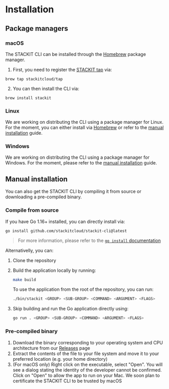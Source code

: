 # Installation

## Package managers

### macOS

The STACKIT CLI can be installed through the [Homebrew](https://brew.sh/) package manager.

1. First, you need to register the [STACKIT tap](https://github.com/stackitcloud/homebrew-tap) via:

```shell
brew tap stackitcloud/tap
```

2. You can then install the CLI via:

```shell
brew install stackit
```

### Linux

We are working on distributing the CLI using a package manager for Linux. For the moment, you can either install via [Homebrew](https://brew.sh/) or refer to the [manual installation](#manual-installation) guide.

### Windows

We are working on distributing the CLI using a package manager for Windows. For the moment, please refer to the [manual installation](#manual-installation) guide.

## Manual installation

You can also get the STACKIT CLI by compiling it from source or downloading a pre-compiled binary.

### Compile from source

If you have Go 1.16+ installed, you can directly install via:

```shell
go install github.com/stackitcloud/stackit-cli@latest
```

> For more information, please refer to the [`go install` documentation](https://go.dev/ref/mod#go-install)

Alternativelly, you can:

1. Clone the repository
2. Build the application locally by running:

   ```bash
   make build
   ```

   To use the application from the root of the repository, you can run:

   ```bash
   ./bin/stackit <GROUP> <SUB-GROUP> <COMMAND> <ARGUMENT> <FLAGS>
   ```

3. Skip building and run the Go application directly using:

   ```bash
   go run . <GROUP> <SUB-GROUP> <COMMAND> <ARGUMENT> <FLAGS>
   ```

### Pre-compiled binary

1. Download the binary corresponding to your operating system and CPU architecture from our [Releases](https://github.com/stackitcloud/stackit-cli/releases) page
2. Extract the contents of the file to your file system and move it to your preferred location (e.g. your home directory)
3. (For macOS only) Right click on the executable, select "Open". You will see a dialog stating the identity of the developer cannot be confirmed. Click on "Open" to allow the app to run on your Mac. We soon plan to certificate the STACKIT CLI to be trusted by macOS
